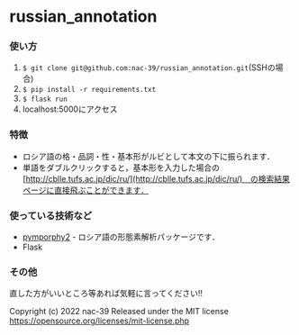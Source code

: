 # russian_annotation

### 使い方
1. ```$ git clone git@github.com:nac-39/russian_annotation.git```(SSHの場合)
1. ```$ pip install -r requirements.txt```
2. ```$ flask run```
3. localhost:5000にアクセス

### 特徴
- ロシア語の格・品詞・性・基本形がルビとして本文の下に振られます．
- 単語をダブルクリックすると，基本形を入力した場合の　[http://cblle.tufs.ac.jp/dic/ru/](http://cblle.tufs.ac.jp/dic/ru/)　の検索結果ページに直接飛ぶことができます．

### 使っている技術など
- [pymporphy2](https://pymorphy2.readthedocs.io/en/stable/index.html) - ロシア語の形態素解析パッケージです．
- Flask
  
### その他
直した方がいいところ等あれば気軽に言ってください!!


Copyright (c) 2022 nac-39
Released under the MIT license
https://opensource.org/licenses/mit-license.php
